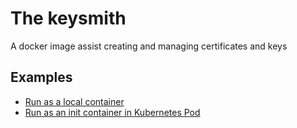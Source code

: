 # The keysmith

A docker image assist creating and managing certificates and keys

## Examples

- [Run as a local container](/examples/local)
- [Run as an init container in Kubernetes Pod](/examples/initCointainer)